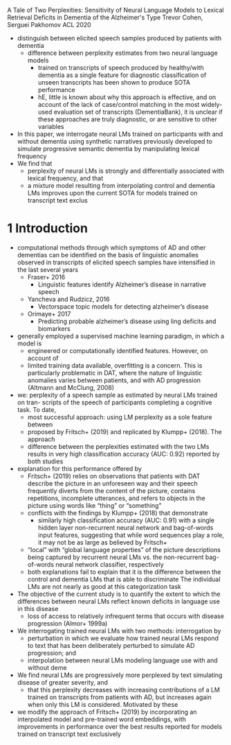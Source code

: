 A Tale of Two Perplexities: Sensitivity of Neural Language Models to
  Lexical Retrieval Deficits in Dementia of the Alzheimer's Type
Trevor Cohen, Serguei Pakhomov
ACL 2020

* distinguish between elicited speech samples produced by patients with dementia
  * difference between perplexity estimates from two neural language models
    * trained on transcripts of speech produced by healthy/with dementia as a
      single feature for diagnostic classification of unseen transcripts has
      been shown to produce SOTA performance
    * hE, little is known about why this approach is effective, and on account
      of the lack of case/control matching in the most widely-used evaluation
      set of transcripts (DementiaBank), it is unclear if these approaches are
      truly diagnostic, or are sensitive to other variables
* In this paper, we interrogate neural LMs
  trained on participants with and without dementia
  using synthetic narratives previously developed to simulate progressive
  semantic dementia by manipulating lexical frequency
* We find that
  * perplexity of neural LMs is strongly and differentially associated with
    lexical frequency, and that
  * a mixture model resulting from interpolating control and dementia LMs
    improves upon the current SOTA for models trained on transcript text exclus

# 1 Introduction

* computational methods through which symptoms of AD and other dementias can
  be identified on the basis of linguistic anomalies observed in transcripts of
  elicited speech samples have intensified in the last several years
  * Fraser+ 2016
    * Linguistic features identify Alzheimer’s disease in narrative speech
  * Yancheva and Rudzicz, 2016
    * Vectorspace topic models for detecting alzheimer’s disease
  * Orimaye+ 2017
    * Predicting probable alzheimer’s disease using ling deficits and biomarkers
* generally employed a supervised machine learning paradigm, in which a model is
  * engineered or computationally identified features. However, on account of
  * limited training data available, overfitting is a concern. This is
    particularly problematic in DAT, where the nature of linguistic
    anomalies varies between patients, and with AD progression (Altmann and
    McClung, 2008)
* we: perplexity of a speech sample as estimated by neural LMs trained on tran-
  scripts of the speech of participants completing a cognitive task. To date,
  * most successful approach: using LM perplexity as a sole feature between
  * proposed by Fritsch+ (2019) and replicated by Klumpp+ (2018). The approach
  * difference between the perplexities estimated with the two LMs results in
    very high classification accuracy (AUC: 0.92) reported by both studies
* explanation for this performance offered by
  * Fritsch+ (2019) relies on observations that patients with DAT describe the
    picture in an unforeseen way and their speech frequently diverts from the
    content of the picture, contains repetitions, incomplete utterances, and
    refers to objects in the picture using words like “thing” or “something”
  * conflicts with the findings by Klumpp+ (2018) that demonstrate
    * similarly high classification accuracy (AUC: 0.91)
      with a single hidden layer non-recurrent neural network and
      bag-of-words input features, suggesting that while
      word sequences play a role, it may not be as large as believed by Fritsch+
  * “local” with “global language properties” of the picture descriptions being
    captured by recurrent neural LMs vs. the non-recurrent bag-of-words neural
    network classifier, respectively
  * both explanations fail to explain that it is the difference between the
    control and dementia LMs that is able to discriminate
  The individual LMs are not nearly as good at this categorization task
* The objective of the current study is to quantify the extent to which the
  differences between neural LMs reflect known deficits in language use in this
  disease
  * loss of access to relatively infrequent terms that occurs with disease
    progression (Almor+ 1999a)
* We interrogating trained neural LMs with two methods: interrogation by
  * perturbation in which we evaluate how trained neural LMs respond to text
    that has been deliberately perturbed to simulate AD progression; and
  * interpolation between neural LMs modeling language use with and without deme
* We find neural LMs are progressively more perplexed by text simulating disease
  of greater severity, and
  * that this perplexity
    decreases with increasing contributions of a LM trained on transcripts from
    patients with AD, but
    increases again when only this LM is considered.  Motivated by these
* we modify the approach of Fritsch+ (2019) by incorporating an interpolated
  model and pre-trained word embeddings, with improvements in performance over
  the best results reported for models trained on transcript text exclusively
